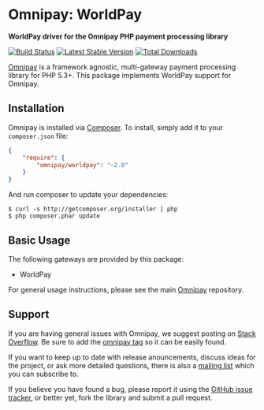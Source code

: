 # Omnipay: WorldPay

**WorldPay driver for the Omnipay PHP payment processing library**

[![Build Status](https://travis-ci.org/omnipay/worldpay.png?branch=master)](https://travis-ci.org/omnipay/worldpay)
[![Latest Stable Version](https://poser.pugx.org/omnipay/worldpay/version.png)](https://packagist.org/packages/omnipay/worldpay)
[![Total Downloads](https://poser.pugx.org/omnipay/worldpay/d/total.png)](https://packagist.org/packages/omnipay/worldpay)

[Omnipay](https://github.com/omnipay/omnipay) is a framework agnostic, multi-gateway payment
processing library for PHP 5.3+. This package implements WorldPay support for Omnipay.

## Installation

Omnipay is installed via [Composer](http://getcomposer.org/). To install, simply add it
to your `composer.json` file:

```json
{
    "require": {
        "omnipay/worldpay": "~2.0"
    }
}
```

And run composer to update your dependencies:

    $ curl -s http://getcomposer.org/installer | php
    $ php composer.phar update

## Basic Usage

The following gateways are provided by this package:

* WorldPay

For general usage instructions, please see the main [Omnipay](https://github.com/omnipay/omnipay)
repository.

## Support

If you are having general issues with Omnipay, we suggest posting on
[Stack Overflow](http://stackoverflow.com/). Be sure to add the
[omnipay tag](http://stackoverflow.com/questions/tagged/omnipay) so it can be easily found.

If you want to keep up to date with release anouncements, discuss ideas for the project,
or ask more detailed questions, there is also a [mailing list](https://groups.google.com/forum/#!forum/omnipay) which
you can subscribe to.

If you believe you have found a bug, please report it using the [GitHub issue tracker](https://github.com/omnipay/worldpay/issues),
or better yet, fork the library and submit a pull request.
